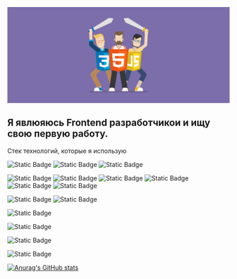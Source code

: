 
!['Header](https://github.com/Ddyadz01/Ddyadz01/blob/main/assets/Desktop_241207_1939.jpg)

## Я явлюяюсь Frontend разработчикои и ищу свою первую работу.
Стек технологий, которые я использую

![Static Badge](https://img.shields.io/badge/-html-060606?style=for-the-badge)
![Static Badge](https://img.shields.io/badge/-CSS-060606?style=for-the-badge&logo=CSS)
![Static Badge](https://img.shields.io/badge/-javascript-060606?style=for-the-badge&logo=javascript)


![Static Badge](https://img.shields.io/badge/-Vite-060606?style=for-the-badge&logo=vite)
![Static Badge](https://img.shields.io/badge/-React-060606?style=for-the-badge&logo=react)
![Static Badge](https://img.shields.io/badge/-Redux-060606?style=for-the-badge&logo=Redux)
![Static Badge](https://img.shields.io/badge/-axios-060606?style=for-the-badge&logo=axios)
![Static Badge](https://img.shields.io/badge/-React%20Query%20|%20Tanstack%20Query-060606?style=for-the-badge&logo=ReactQuery)
![Static Badge](https://img.shields.io/badge/-React%20Hook%20Form-060606?style=for-the-badge&logo=ReactHookForm)

![Static Badge](https://img.shields.io/badge/-Sass-060606?style=for-the-badge&logo=sass)
![Static Badge](https://img.shields.io/badge/-Tailwind%20css-060606?style=for-the-badge&logo=tailwindcss)

![Static Badge](https://img.shields.io/badge/-Lucide-060606?style=for-the-badge&logo=lucide)

![Static Badge](https://img.shields.io/badge/-MongoDB-060606?style=for-the-badge&logo=mongodb)

![Static Badge](https://img.shields.io/badge/-Github-060606?style=for-the-badge&logo=Github)

![Static Badge](https://img.shields.io/badge/-Webstorm-060606?style=for-the-badge&logo=webstorm)

[![Anurag's GitHub stats](https://github-readme-stats.vercel.app/api?username=ddyadz01)](https://github.com/anuraghazra/github-readme-stats)